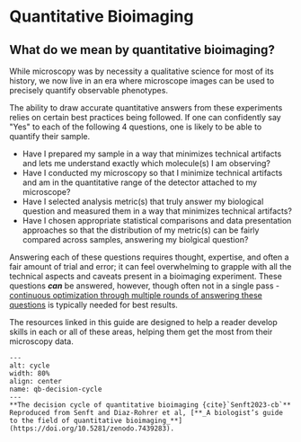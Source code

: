 # Quantitative Bioimaging

## What do we mean by quantitative bioimaging?

While microscopy was by necessity a qualitative science for most of its history, we now live in an era where microscope images can be used to precisely quantify observable phenotypes.  

The ability to draw accurate quantitative answers from these experiments relies on certain best practices being followed. If one can confidently say "Yes" to each of the following 4 questions, one is likely to be able to quantify their sample. 

- Have I prepared my sample in a way that minimizes technical artifacts and lets me understand exactly which molecule(s) I am observing?
- Have I conducted my microscopy so that I minimize technical artifacts and am in the quantitative range of the detector attached to my microscope?
- Have I selected analysis metric(s) that truly answer my biological question and measured them in a way that minimizes technical artifacts?
- Have I chosen appropriate statistical comparisons and data presentation approaches so that the distribution of my metric(s) can be fairly compared across samples, answering my biolgical question?

Answering each of these questions requires thought, expertise, and often a fair amount of trial and error; it can feel overwhelming to grapple with all the technical aspects and caveats present in a bioimaging experiment. These questions **_can_** be answered, however, though often not in a single pass - [continuous optimization through multiple rounds of answering these questions](qb-decision-cycle) is typically needed for best results.

The resources linked in this guide are designed to help a reader develop skills in each or all of these areas, helping them get the most from their microscopy data. 

```{figure} images/sdr_fig1.png
---
alt: cycle 
width: 80%
align: center
name: qb-decision-cycle
---
**The decision cycle of quantitative bioimaging {cite}`Senft2023-cb`** Reproduced from Senft and Diaz-Rohrer et al, [**_A biologist’s guide to the field of quantitative bioimaging_**](https://doi.org/10.5281/zenodo.7439283).
```